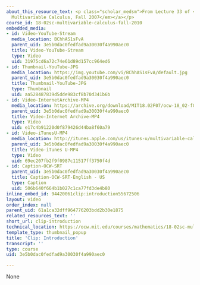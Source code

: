 ```yaml
---
about_this_resource_text: <p class="scholar_medsm">From Lecture 33 of <a href="http://ocw.mit.edu/courses/mathematics/18-02-multivariable-calculus-fall-2007/video-lectures/"><em>18.02
  Multivariable Calculus, Fall 2007</em></a></p>
course_id: 18-02sc-multivariable-calculus-fall-2010
embedded_media:
- id: Video-YouTube-Stream
  media_location: BChhAS1sFvA
  parent_uid: 3e5b0dac0fedfad9a30030f4a990aec0
  title: Video-YouTube-Stream
  type: Video
  uid: 31975cd6a72c74e61d89d157cc964ed6
- id: Thumbnail-YouTube-JPG
  media_location: https://img.youtube.com/vi/BChhAS1sFvA/default.jpg
  parent_uid: 3e5b0dac0fedfad9a30030f4a990aec0
  title: Thumbnail-YouTube-JPG
  type: Thumbnail
  uid: aa528487839d5dde983cf8b70d341b6b
- id: Video-InternetArchive-MP4
  media_location: https://archive.org/download/MIT18.02F07/ocw-18_02-f07-lec33_300k.mp4
  parent_uid: 3e5b0dac0fedfad9a30030f4a990aec0
  title: Video-Internet Archive-MP4
  type: Video
  uid: e17c4b91220d0f879426d44ba8f60a79
- id: Video-iTunesU-MP4
  media_location: http://itunes.apple.com/us/itunes-u/multivariable-calculus-spring/id354869122
  parent_uid: 3e5b0dac0fedfad9a30030f4a990aec0
  title: Video-iTunes U-MP4
  type: Video
  uid: 69ec207fb2f9f0987c11517ff3750f4d
- id: Caption-OCW-SRT
  parent_uid: 3e5b0dac0fedfad9a30030f4a990aec0
  title: Caption-OCW-SRT-English - US
  type: Caption
  uid: 506b640f664b1b027c1ca77fd3de4b80
inline_embed_id: 94420061clip:introduction55672506
layout: video
order_index: null
parent_uid: 61a1ca32dff964776203bdd2b30e1875
related_resources_text: ''
short_url: clip-introduction
technical_location: https://ocw.mit.edu/courses/mathematics/18-02sc-multivariable-calculus-fall-2010/4.-triple-integrals-and-surface-integrals-in-3-space/physics-applications/session-98-maxwells-equations/clip-introduction
template_type: thumbnail_popup
title: 'Clip: Introduction'
transcript: ''
type: course
uid: 3e5b0dac0fedfad9a30030f4a990aec0

---
```

None
